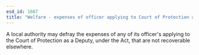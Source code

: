 ```yaml
---
esd_id: 1687
title: "Welfare - expenses of officer applying to Court of Protection as a deputy"
---
```


A local authority may defray the expenses of any of its officer's applying to the Court of Protection as a Deputy, under the Act, that are not recoverable elsewhere.

